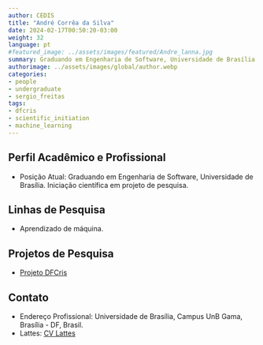 ```yaml
---
author: CEDIS
title: "André Corrêa da Silva"
date: 2024-02-17T00:50:20-03:00
weight: 32
language: pt
#featured_image: ../assets/images/featured/Andre_lanna.jpg
summary: Graduando em Engenharia de Software, Universidade de Brasília 
authorimage: ../assets/images/global/author.webp
categories: 
- people
- undergraduate
- sergio_freitas
tags: 
- dfcris
- scientific_initiation
- machine_learning
---
```

## Perfil Acadêmico e Profissional
- Posição Atual: Graduando em Engenharia de Software, Universidade de Brasília. Iniciação científica em projeto de pesquisa.

## Linhas de Pesquisa
- Aprendizado de máquina.

## Projetos de Pesquisa
- [Projeto DFCris](/projects/dfcris/)

## Contato
- Endereço Profissional: Universidade de Brasília, Campus UnB Gama, Brasília - DF, Brasil.
- Lattes: [CV Lattes](http://lattes.cnpq.br/7541182802224042)
